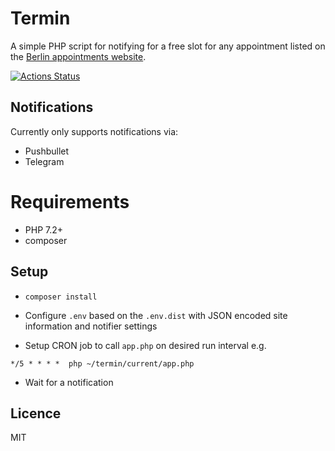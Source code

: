 # Termin

A simple PHP script for notifying for a free slot for any appointment listed on the [Berlin appointments website][0].

[![Actions Status](https://github.com/inverse/termin/workflows/CI/badge.svg)](https://github.com/inverse/termin/actions)


## Notifications

Currently only supports notifications via:

- Pushbullet
- Telegram

# Requirements

- PHP 7.2+
- composer

## Setup

- `composer install`
- Configure `.env` based on the `.env.dist` with JSON encoded site information and notifier settings

- Setup CRON job to call `app.php` on desired run interval e.g.

 `*/5 * * * *  php ~/termin/current/app.php`

- Wait for a notification

## Licence 

MIT

[0]: https://service.berlin.de/terminvereinbarung/
